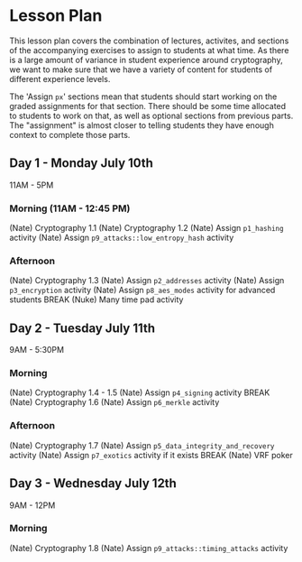 # Lesson Plan

This lesson plan covers the combination of lectures, activites, and sections of the accompanying
exercises to assign to students at what time. As there is a large amount of variance in student
experience around cryptography, we want to make sure that we have a variety of content for students
of different experience levels.

The 'Assign `px`' sections mean that students should start working on the graded assignments for
that section. There should be some time allocated to students to work on that, as well as optional
sections from previous parts. The "assignment" is almost closer to telling students they have enough
context to complete those parts.

## Day 1 - Monday July 10th

11AM - 5PM

### Morning (11AM - 12:45 PM)

(Nate) Cryptography 1.1
(Nate) Cryptography 1.2
(Nate) Assign `p1_hashing` activity
(Nate) Assign `p9_attacks::low_entropy_hash` activity

### Afternoon

(Nate) Cryptography 1.3
(Nate) Assign `p2_addresses` activity
(Nate) Assign `p3_encryption` activity
(Nate) Assign `p8_aes_modes` activity for advanced students
BREAK
(Nuke) Many time pad activity

## Day 2 - Tuesday July 11th

9AM - 5:30PM

### Morning

(Nate) Cryptography 1.4 - 1.5
(Nate) Assign `p4_signing` activity
BREAK
(Nate) Cryptography 1.6
(Nate) Assign `p6_merkle` activity

### Afternoon

(Nate) Cryptography 1.7
(Nate) Assign `p5_data_integrity_and_recovery` activity
(Nate) Assign `p7_exotics` activity if it exists
BREAK
(Nate) VRF poker

## Day 3 - Wednesday July 12th

9AM - 12PM

### Morning

(Nate) Cryptography 1.8
(Nate) Assign `p9_attacks::timing_attacks` activity
